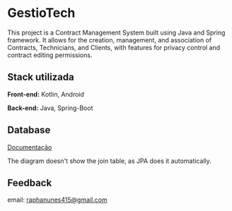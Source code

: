 
# GestioTech

This project is a Contract Management System built using Java and Spring framework. It allows for the creation, management, and association of Contracts, Technicians, and Clients, with features for privacy control and contract editing permissions.


## Stack utilizada

**Front-end:** Kotlin, Android

**Back-end:** Java, Spring-Boot


## Database 

[Documentação](Resource\GestioTech-API.jpeg)

The diagram doesn't show the join table, as JPA does it automatically.

## Feedback

email: raphanunes415@gmail.com


